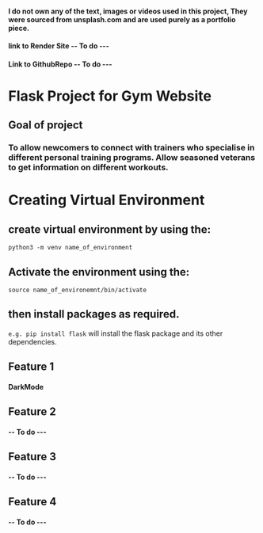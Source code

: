#### I do not own any of the text, images or videos used in this project, They were sourced from unsplash.com and are used purely as a portfolio piece.

#### link to Render Site -- To do ---

#### Link to GithubRepo -- To do ---

# Flask Project for Gym Website
## Goal of project
### To allow newcomers to connect with trainers who specialise in different personal training programs. Allow seasoned veterans to get information on different workouts.


# Creating Virtual Environment
## create virtual environment by using the:
`python3 -m venv name_of_environment`
## Activate the environment using the:
`source name_of_environemnt/bin/activate`
## then install packages as required.
`e.g. pip install flask`
will install the flask package and its other dependencies.

## Feature 1
#### DarkMode

## Feature 2
#### -- To do ---

## Feature 3
#### -- To do ---

## Feature 4
#### -- To do ---

